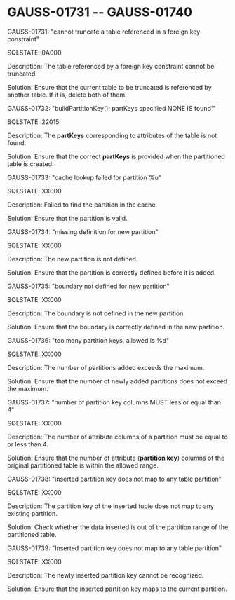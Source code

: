 # GAUSS-01731 -- GAUSS-01740<a name="EN-US_TOPIC_0302073572"></a>

GAUSS-01731: "cannot truncate a table referenced in a foreign key constraint"

SQLSTATE: 0A000

Description: The table referenced by a foreign key constraint cannot be truncated.

Solution: Ensure that the current table to be truncated is referenced by another table. If it is, delete both of them.

GAUSS-01732: "buildPartitionKey\(\): partKeys specified NONE IS found'"

SQLSTATE: 22015

Description: The  **partKeys**  corresponding to attributes of the table is not found.

Solution: Ensure that the correct  **partKeys**  is provided when the partitioned table is created.

GAUSS-01733: "cache lookup failed for partition %u"

SQLSTATE: XX000

Description: Failed to find the partition in the cache.

Solution: Ensure that the partition is valid.

GAUSS-01734: "missing definition for new partition"

SQLSTATE: XX000

Description: The new partition is not defined.

Solution: Ensure that the partition is correctly defined before it is added.

GAUSS-01735: "boundary not defined for new partition"

SQLSTATE: XX000

Description: The boundary is not defined in the new partition.

Solution: Ensure that the boundary is correctly defined in the new partition.

GAUSS-01736: "too many partition keys, allowed is %d"

SQLSTATE: XX000

Description: The number of partitions added exceeds the maximum.

Solution: Ensure that the number of newly added partitions does not exceed the maximum.

GAUSS-01737: "number of partition key columns MUST less or equal than 4"

SQLSTATE: XX000

Description: The number of attribute columns of a partition must be equal to or less than 4.

Solution: Ensure that the number of attribute \(**partition key**\) columns of the original partitioned table is within the allowed range.

GAUSS-01738: "inserted partition key does not map to any table partition"

SQLSTATE: XX000

Description: The partition key of the inserted tuple does not map to any existing partition.

Solution: Check whether the data inserted is out of the partition range of the partitioned table.

GAUSS-01739: "Inserted partition key does not map to any table partition"

SQLSTATE: XX000

Description: The newly inserted partition key cannot be recognized.

Solution: Ensure that the inserted partition key maps to the current partition.


